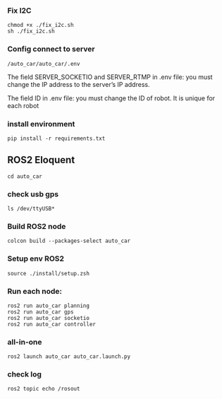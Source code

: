 ### Fix I2C
    chmod +x ./fix_i2c.sh 
    sh ./fix_i2c.sh
### Config connect to server
    /auto_car/auto_car/.env
The field SERVER_SOCKETIO and SERVER_RTMP in .env file: you must change the IP address to the server’s IP address.

The field ID in .env file: you must change the ID of robot. It is unique for each robot

### install environment

    pip install -r requirements.txt

## ROS2 Eloquent
    cd auto_car
### check usb gps
    ls /dev/ttyUSB*
### Build ROS2 node
    colcon build --packages-select auto_car
### Setup env ROS2
    source ./install/setup.zsh
### Run each node:

    ros2 run auto_car planning
    ros2 run auto_car gps
    ros2 run auto_car socketio
    ros2 run auto_car controller

### all-in-one
    ros2 launch auto_car auto_car.launch.py
### check log
    ros2 topic echo /rosout
